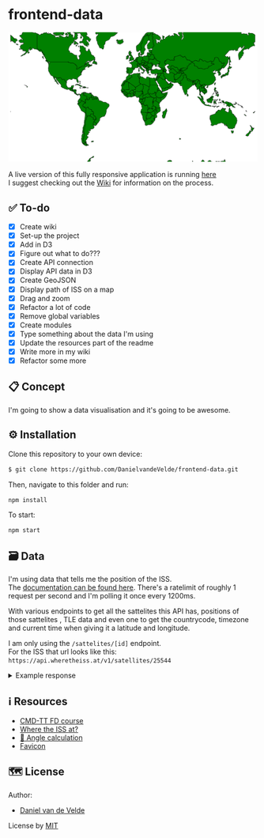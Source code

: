 # frontend-data

<kbd>![Site image](https://raw.githubusercontent.com/DanielvandeVelde/frontend-data/master/hero.svg "Site image")</kbd>

A live version of this fully responsive application is running [here](https://datafish.herokuapp.com/)  
I suggest checking out the [Wiki](https://github.com/DanielvandeVelde/frontend-data/wiki) for information on the process.

## ✅ To-do

- [x] Create wiki
- [x] Set-up the project
- [x] Add in D3
- [x] Figure out what to do???
- [x] Create API connection
- [x] Display API data in D3
- [x] Create GeoJSON
- [x] Display path of ISS on a map
- [x] Drag and zoom
- [x] Refactor a lot of code
- [x] Remove global variables
- [x] Create modules
- [x] Type something about the data I'm using
- [x] Update the resources part of the readme
- [x] Write more in my wiki
- [x] Refactor some more

## 📋 Concept

I'm going to show a data visualisation and it's going to be awesome.

## ⚙️ Installation

Clone this repository to your own device:

```bash
$ git clone https://github.com/DanielvandeVelde/frontend-data.git
```

Then, navigate to this folder and run:

```bash
npm install
```

To start:

```bash
npm start
```

## 🗃 Data

I'm using data that tells me the position of the ISS.  
The [documentation can be found here](https://wheretheiss.at/w/developer).
There's a ratelimit of roughly 1 request per second and I'm polling it once every 1200ms.

With various endpoints to get all the sattelites this API has, positions of those sattelites , TLE data and even one to get the countrycode, timezone and current time when giving it a latitude and longitude.

I am only using the `/sattelites/[id]` endpoint.  
For the ISS that url looks like this: `https://api.wheretheiss.at/v1/satellites/25544`

<details>
<summary>Example response</summary>

```json
{
  "name": "iss",
  "id": 25544,
  "latitude": 50.11496269845,
  "longitude": 118.07900427317,
  "altitude": 408.05526028199,
  "velocity": 27635.971970874,
  "visibility": "daylight",
  "footprint": 4446.1877699772,
  "timestamp": 1364069476,
  "daynum": 2456375.3411574,
  "solar_lat": 1.3327003598631,
  "solar_lon": 238.78610691196,
  "units": "kilometers"
}
```

</details>

## ℹ️ Resources

- [CMD-TT FD course](https://github.com/cmda-tt/course-21-22/tree/main/fd)
- [Where the ISS at?](https://wheretheiss.at/w/developer)
- [🚀 Angle calculation](https://stackoverflow.com/a/59906056)
- [Favicon](https://favicon.io/emoji-favicons/rocket/)

## 🗺️ License

Author:

- [Daniel van de Velde](https://github.com/DanielvandeVelde)

License by
[MIT](https://opensource.org/licenses/MIT)
